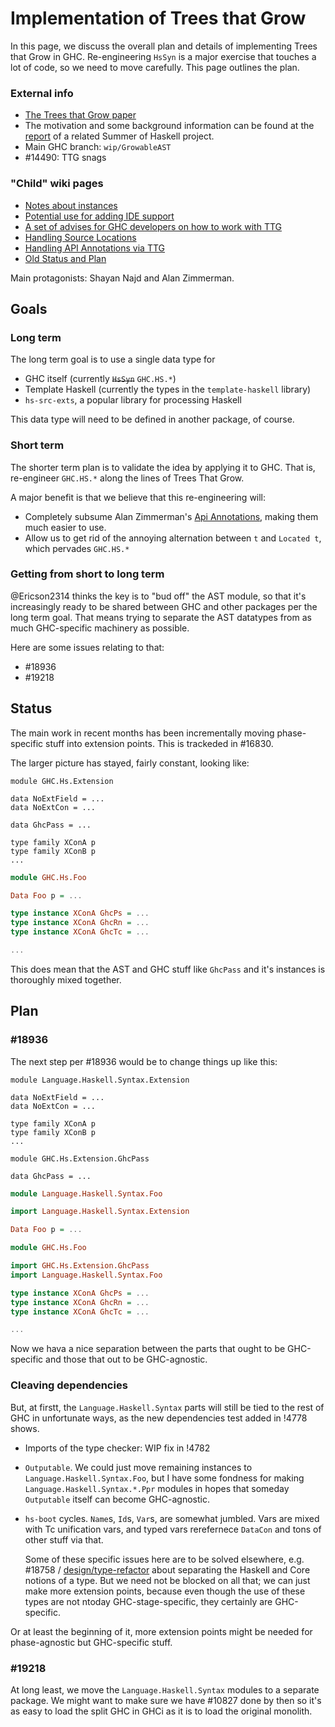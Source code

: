 # Implementation of Trees that Grow


In this page, we discuss the overall plan and details of implementing Trees that Grow in GHC.   Re-engineering `HsSyn` is a major exercise that touches a lot of code, so we need to move carefully.  This page outlines the plan.

### External info

- [The Trees that Grow paper](http://www.jucs.org/jucs_23_1/trees_that_grow/jucs_23_01_0042_0062_najd.pdf)
- The motivation and some background information can be found at the [report](https://ghc.haskell.org/trac/ghc/wiki/NativeMetaprogramming) of a related Summer of Haskell project.
- Main GHC branch: `wip/GrowableAST`
- #14490: TTG snags

### "Child" wiki pages

- [Notes about instances](implementing-trees-that-grow/instances)
- [Potential use for adding IDE support](implementing-trees-that-grow/ide-support)
- [A set of advises for GHC developers on how to work with TTG](implementing-trees-that-grow/trees-that-grow-guidance)
- [Handling Source Locations](implementing-trees-that-grow/handling-source-locations)
- [Handling API Annotations via TTG](https://gitlab.haskell.org/ghc/ghc/wikis/implementing-trees-that-grow/in-tree-api-annotations)
- [Old Status and Plan](https://gitlab.haskell.org/ghc/ghc/wikis/implementing-trees-that-grow/old-status-and-plan)


Main protagonists: Shayan Najd and Alan Zimmerman. 

## Goals

### Long term

The long term goal is to use a single data type for

- GHC itself (currently ~~`HsSyn`~~ `GHC.HS.*`)
- Template Haskell (currently the types in the `template-haskell` library)
- `hs-src-exts`, a popular library for processing Haskell

This data type will need to be defined in another package, of course.

### Short term

The shorter term plan is to validate the idea by applying it to GHC.  That is, re-engineer `GHC.HS.*` along the lines of Trees That Grow.

A major benefit is that we believe that this re-engineering will:

- Completely subsume Alan Zimmerman's [Api Annotations](https://ghc.haskell.org/trac/ghc/wiki/ApiAnnotations), making them much easier to use.
- Allow us to get rid of the annoying alternation between `t` and `Located t`, which pervades `GHC.HS.*`

### Getting from short to long term

@Ericson2314 thinks the key is to "bud off" the AST module, so that it's increasingly ready to be shared between GHC and other packages per the long term goal. That means trying to separate the AST datatypes from as much GHC-specific machinery as possible.

Here are some issues relating to that:

- #18936
- #19218

## Status

The main work in recent months has been incrementally moving phase-specific stuff into extension points.
This is trackeded in #16830.

The larger picture has stayed, fairly constant, looking like:

```haskel
module GHC.Hs.Extension

data NoExtField = ...
data NoExtCon = ...

data GhcPass = ...

type family XConA p
type family XConB p
...
```
```haskell
module GHC.Hs.Foo

Data Foo p = ...

type instance XConA GhcPs = ...
type instance XConA GhcRn = ...
type instance XConA GhcTc = ...

...
```

This does mean that the AST and GHC stuff like `GhcPass` and it's instances is thoroughly mixed together.

## Plan

### #18936

The next step per #18936 would be to change things up like this:

```haskel
module Language.Haskell.Syntax.Extension

data NoExtField = ...
data NoExtCon = ...

type family XConA p
type family XConB p
...
```
```haskel
module GHC.Hs.Extension.GhcPass

data GhcPass = ...
```
```haskell
module Language.Haskell.Syntax.Foo

import Language.Haskell.Syntax.Extension

Data Foo p = ...
```
```haskell
module GHC.Hs.Foo

import GHC.Hs.Extension.GhcPass
import Language.Haskell.Syntax.Foo

type instance XConA GhcPs = ...
type instance XConA GhcRn = ...
type instance XConA GhcTc = ...

...
```

Now we hava a nice separation between the parts that ought to be GHC-specific and those that out to be GHC-agnostic.

### Cleaving dependencies

But, at firstt, the `Language.Haskell.Syntax` parts will still be tied to the rest of GHC in unfortunate ways, as the new dependencies test added in !4778 shows.

 - Imports of the type checker: WIP fix in !4782

 - `Outputable`. We could just move remaining instances to `Language.Haskell.Syntax.Foo`, but I have some fondness for making `Language.Haskell.Syntax.*.Ppr` modules in hopes that someday `Outputable` itself can become GHC-agnostic.

 - `hs-boot` cycles. `Name`s, `Id`s, `Var`s, are somewhat jumbled.
    Vars are mixed with Tc unification vars, and typed vars rerefernece `DataCon` and tons of other stuff via that.

    Some of these specific issues here are to be solved elsewhere, e.g. #18758 / [design/type-refactor](design/type-refactor) about separating the Haskell and Core notions of a type.
    But we need not be blocked on all that; we can just make more extension points, because even though the use of these types are not ntoday GHC-stage-specific, they certainly are GHC-specific.

Or at least the beginning of it, more extension points might be needed for phase-agnostic but GHC-specific stuff.

### #19218

At long least, we move the `Language.Haskell.Syntax` modules to a separate package.
We might want to make sure we have #10827 done by then so it's as easy to load the split GHC in GHCi as it is to load the original monolith.
